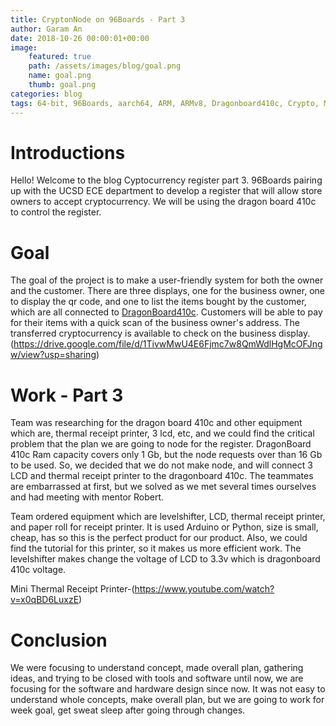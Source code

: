 ```yaml
---
title: CryptonNode on 96Boards - Part 3
author: Garam An
date: 2018-10-26 00:00:01+00:00
image:
    featured: true
    path: /assets/images/blog/goal.png
    name: goal.png
    thumb: goal.png
categories: blog
tags: 64-bit, 96Boards, aarch64, ARM, ARMv8, Dragonboard410c, Crypto, Mining, Node, Business, QR, UCSD, Cryptocurrency, LCD
---
```

	
# Introductions

Hello! Welcome to the blog Cyptocurrency register part 3. 96Boards pairing up with the UCSD ECE department to develop a register that will allow store owners to accept cryptocurrency. We will be using the dragon board 410c to control the register. 

# Goal 	

The goal of the project is to make a user-friendly system for both the owner and the customer. There are three displays, one for the business owner, one to display the qr code, and one to list the items bought by the customer, which are all connected to [DragonBoard410c](http://www.96boards.org/product/dragonboard410c/). Customers will be able to pay for their items with a quick scan of the business owner's address. The transferred cryptocurrency is available to check on the business display.
(https://drive.google.com/file/d/1TivwMwU4E6Fjmc7w8QmWdlHgMcOFJngw/view?usp=sharing)

# Work - Part 3

Team was researching for the dragon board 410c and other equipment which are, thermal receipt printer, 3 lcd, etc, and we could find the critical problem that the plan we are going to node for the register. DragonBoard 410c Ram capacity covers only 1 Gb, but the node requests over than 16 Gb to be used. So, we decided that we do not make node, and will connect 3 LCD and thermal receipt printer to the dragonboard 410c. The teammates are embarrassed at first, but we solved as we met several times ourselves and had meeting with mentor Robert.

Team ordered equipment which are levelshifter, LCD, thermal receipt printer, and paper roll for receipt printer. It is used Arduino or Python, size is small, cheap, has so this is the perfect product for our product. Also, we could find the tutorial for this printer, so it makes us more efficient work. The levelshifter makes change the voltage of LCD to 3.3v which is dragonboard 410c voltage.

Mini Thermal Receipt Printer-(https://www.youtube.com/watch?v=x0qBD6LuxzE)

# Conclusion

We were focusing to understand concept, made overall plan, gathering ideas, and trying to be closed with tools and software until now, we are focusing for the software and hardware design since now. It was not easy to understand whole concepts, make overall plan, but we are going to work for week goal, get sweat sleep after going through changes.